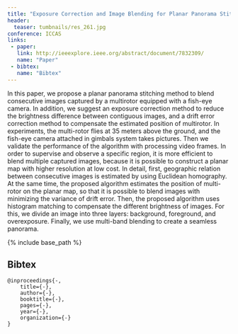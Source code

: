 ```yaml
---
title: "Exposure Correction and Image Blending for Planar Panorama Stitching"
header:
  teaser: tumbnails/res_261.jpg
conference: ICCAS
links: 
 - paper: 
   link: http://ieeexplore.ieee.org/abstract/document/7832309/
   name: "Paper"
 - bibtex: 
   name: "Bibtex"
---
```


In this paper, we propose a planar panorama stitching method to blend consecutive images captured by a multirotor equipped with a fish-eye camera. In addition, we suggest an exposure correction method to reduce the brightness difference between contiguous images, and a drift error correction method to compensate the estimated position of multirotor. In experiments, the multi-rotor flies at 35 meters above the ground, and the fish-eye camera attached in gimbals system takes pictures. Then we validate the performance of the algorithm with processing video frames. In order to supervise and observe a specific region, it is more efficient to blend multiple captured images, because it is possible to construct a planar map with higher resolution at low cost. In detail, first, geographic relation between consecutive images is estimated by using Euclidean homography. At the same time, the proposed algorithm estimates the position of multi-rotor on the planar map, so that it is possible to blend images with minimizing the variance of drift error. Then, the proposed algorithm uses histogram matching to compensate the different brightness of images. For this, we divide an image into three layers: background, foreground, and overexposure. Finally, we use multi-band blending to create a seamless panorama.

{% include base_path %}

## Bibtex <a id="bibtex"></a>
```
@inproceedings{-,
	title={-},
	author={-},
	booktitle={-},
	pages={-},
	year={-},
	organization={-}
}
```



